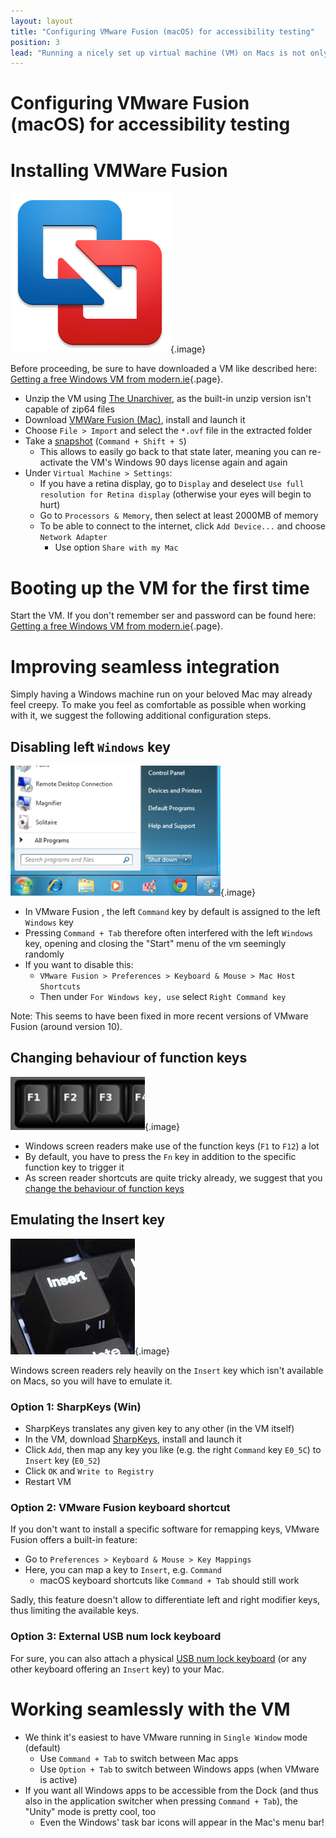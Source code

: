 ```yaml
---
layout: layout
title: "Configuring VMware Fusion (macOS) for accessibility testing"
position: 3
lead: "Running a nicely set up virtual machine (VM) on Macs is not only highly recommended for screen reader testing but also to run programs such as the PDF Accessibility Checker PAC."
---
```


# Configuring VMware Fusion (macOS) for accessibility testing

# Installing VMWare Fusion

![VMware Fusion logo](_media/vmware-fusion-logo.png){.image}

Before proceeding, be sure to have downloaded a VM like described here: [Getting a free Windows VM from modern.ie](/environment-needed-for-developing-accessible-websites/virtual-testing-machine/getting-a-free-windows-vm-from-modern-ie){.page}.

- Unzip the VM using [The Unarchiver](http://wakaba.c3.cx/s/apps/unarchiver.html), as the built-in unzip version isn't capable of zip64 files
- Download [VMWare Fusion (Mac)](http://www.vmware.com/ch/products/fusion), install and launch it
- Choose `File > Import` and select the `*.ovf` file in the extracted folder
- Take a [snapshot](https://kb.vmware.com/s/article/1014509) (`Command + Shift + S`)
    - This allows to easily go back to that state later, meaning you can re-activate the VM's Windows 90 days license again and again
- Under `Virtual Machine > Settings`:
    - If you have a retina display, go to `Display` and deselect `Use full resolution for Retina display` (otherwise your eyes will begin to hurt)
    - Go to `Processors & Memory`, then select at least 2000MB of memory
    - To be able to connect to the internet, click `Add Device...` and choose `Network Adapter`
        - Use option `Share with my Mac`

# Booting up the VM for the first time

Start the VM. If you don't remember ser and password can be found here: [Getting a free Windows VM from modern.ie](/environment-needed-for-developing-accessible-websites/virtual-testing-machine/getting-a-free-windows-vm-from-modern-ie){.page}.

# Improving seamless integration

Simply having a Windows machine run on your beloved Mac may already feel creepy. To make you feel as comfortable as possible when working with it, we suggest the following additional configuration steps.

## Disabling left `Windows` key

![Opened Windows 7 start menu](_media/opened-windows-7-start-menu.png){.image}

- In VMware Fusion , the left `Command` key by default is assigned to the left `Windows` key
- Pressing `Command + Tab` therefore often interfered with the left `Windows` key, opening and closing the "Start" menu of the vm seemingly randomly
- If you want to disable this:
    - `VMware Fusion > Preferences > Keyboard & Mouse > Mac Host Shortcuts`
    - Then under `For Windows key, use` select `Right Command key`

Note: This seems to have been fixed in more recent versions of VMware Fusion (around version 10).

## Changing behaviour of function keys

![Function keys on a keyboard](_media/function-keys-on-a-keyboard.png){.image}

- Windows screen readers make use of the function keys (`F1` to `F12`) a lot
- By default, you have to press the `Fn` key in addition to the specific function key to trigger it
- As screen reader shortcuts are quite tricky already, we suggest that you [change the behaviour of function keys](https://support.apple.com/en-us/HT204436)

## Emulating the Insert key

![Insert key on a keyboard](_media/insert-key-on-a-keyboard.png){.image}

Windows screen readers rely heavily on the `Insert` key which isn't available on Macs, so you will have to emulate it.

### Option 1: SharpKeys (Win)

- SharpKeys translates any given key to any other (in the VM itself)
- In the VM, download [SharpKeys](http://sharpkeys.codeplex.com/), install and launch it
- Click `Add`, then map any key you like (e.g. the right `Command` key `E0_5C`) to `Insert` key (`E0_52`)
- Click `OK` and `Write to Registry`
- Restart VM

### Option 2: VMware Fusion keyboard shortcut

If you don't want to install a specific software for remapping keys, VMware Fusion offers a built-in feature:

- Go to `Preferences > Keyboard & Mouse > Key Mappings`
- Here, you can map a key to `Insert`, e.g. `Command`
    - macOS keyboard shortcuts like `Command + Tab` should still work

Sadly, this feature doesn't allow to differentiate left and right modifier keys, thus limiting the available keys.

### Option 3: External USB num lock keyboard

For sure, you can also attach a physical [USB num lock keyboard](http://lmgtfy.com/?q=USB+num+lock+keyboard) (or any other keyboard offering an `Insert` key) to your Mac.

# Working seamlessly with the VM

- We think it's easiest to have VMware running in `Single Window` mode (default)
    - Use `Command + Tab` to switch between Mac apps
    - Use `Option + Tab` to switch between Windows apps (when VMware is active)
- If you want all Windows apps to be accessible from the Dock (and thus also in the application switcher when pressing `Command + Tab`), the "Unity" mode is pretty cool, too
    - Even the Windows' task bar icons will appear in the Mac's menu bar!